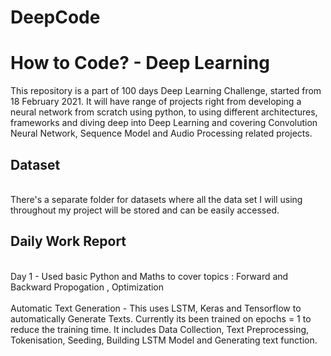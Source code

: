 # DeepCode

# How to Code? - Deep Learning
This repository is a part of 100 days Deep Learning Challenge, started from 18 February 2021. It will have range of projects right from developing a neural network from scratch using python, to using different architectures, frameworks and diving deep into Deep Learning and covering Convolution Neural Network, Sequence Model and Audio Processing related projects. 

## Dataset
</br>
There's a separate folder for datasets where all the data set I will using throughout my project will be stored and can be easily accessed.
</br>

## Daily Work Report
</br>
Day 1 - Used basic Python and Maths to cover topics : Forward and Backward Propogation , Optimization
</br>
</br>
Automatic Text Generation -  This uses LSTM, Keras and Tensorflow to automatically Generate Texts. Currently its been trained on epochs = 1 to reduce the training time. It includes Data Collection, Text Preprocessing, Tokenisation, Seeding, Building LSTM Model and Generating text function.
